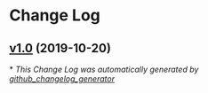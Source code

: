 # Change Log

## [v1.0](https://github.com/udix/ReadingFiles/tree/v1.0) (2019-10-20)


\* *This Change Log was automatically generated by [github_changelog_generator](https://github.com/skywinder/Github-Changelog-Generator)*